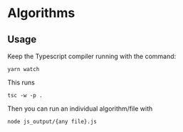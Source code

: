 # Algorithms

## Usage

Keep the Typescript compiler running with the command:

```
yarn watch
```

This runs

```
tsc -w -p .
```

Then you can run an individual algorithm/file with

```
node js_output/{any file}.js
```
